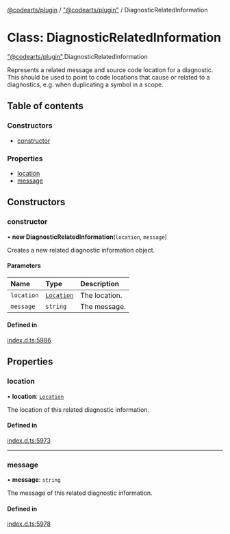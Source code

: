 [@codearts/plugin](../README.md) / ["@codearts/plugin"](../modules/_codearts_plugin_.md) / DiagnosticRelatedInformation

# Class: DiagnosticRelatedInformation

["@codearts/plugin"](../modules/_codearts_plugin_.md).DiagnosticRelatedInformation

Represents a related message and source code location for a diagnostic. This should be
used to point to code locations that cause or related to a diagnostics, e.g. when duplicating
a symbol in a scope.

## Table of contents

### Constructors

- [constructor](codearts_plugin_.DiagnosticRelatedInformation.md#constructor)

### Properties

- [location](codearts_plugin_.DiagnosticRelatedInformation.md#location)
- [message](codearts_plugin_.DiagnosticRelatedInformation.md#message)

## Constructors

### constructor

• **new DiagnosticRelatedInformation**(`location`, `message`)

Creates a new related diagnostic information object.

#### Parameters

| Name | Type | Description |
| :------ | :------ | :------ |
| `location` | [`Location`](codearts_plugin_.Location.md) | The location. |
| `message` | `string` | The message. |

#### Defined in

[index.d.ts:5986](https://github.com/shuyaqian/cloudide-plugin-api/blob/3fbdd11/index.d.ts#L5986)

## Properties

### location

• **location**: [`Location`](codearts_plugin_.Location.md)

The location of this related diagnostic information.

#### Defined in

[index.d.ts:5973](https://github.com/shuyaqian/cloudide-plugin-api/blob/3fbdd11/index.d.ts#L5973)

___

### message

• **message**: `string`

The message of this related diagnostic information.

#### Defined in

[index.d.ts:5978](https://github.com/shuyaqian/cloudide-plugin-api/blob/3fbdd11/index.d.ts#L5978)
